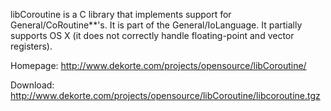 libCoroutine is a C library that implements support for General/CoRoutine**'s. It is part of the General/IoLanguage. It partially supports OS X (it does not correctly handle floating-point and vector registers).

Homepage: http://www.dekorte.com/projects/opensource/libCoroutine/

Download: http://www.dekorte.com/projects/opensource/libCoroutine/libcoroutine.tgz